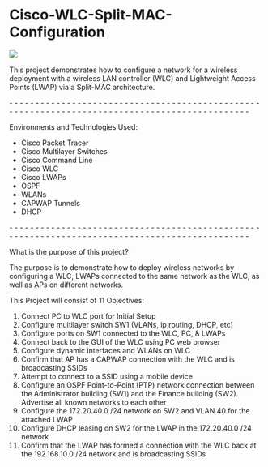 # Cisco-WLC-Split-MAC-Configuration
<img src="https://i.imgur.com/BWoLnB2.png"/>

This project demonstrates how to configure a network for a wireless deployment with a wireless LAN controller (WLC) and Lightweight Access Points (LWAP) via a Split-MAC architecture. 

<p>- - - - - - - - - - - - - - - - - - - - - - - - - - - - - - - - - - - - - - - - - - - - - - - - - - - - - - - - - - - - - - - - - - - - - - - - - - - - - - - - - - - - - - - - - - - - - - </p>
<p>Environments and Technologies Used:

- Cisco Packet Tracer
- Cisco Multilayer Switches
- Cisco Command Line
- Cisco WLC
- Cisco LWAPs
- OSPF
- WLANs
- CAPWAP Tunnels
- DHCP</p>

<p>- - - - - - - - - - - - - - - - - - - - - - - - - - - - - - - - - - - - - - - - - - - - - - - - - - - - - - - - - - - - - - - - - - - - - - - - - - - - - - - - - - - - - - - - - - - - - - </p>
<p>What is the purpose of this project?
 
The purpose is to demonstrate how to deploy wireless networks by configuring a WLC, LWAPs connected to the same network as the WLC, as well as APs on different networks.
 </p>

<p>This Project will consist of 11 Objectives:
   
1. Connect PC to WLC port for Initial Setup
2. Configure multilayer switch SW1 (VLANs, ip routing, DHCP, etc)
3. Configure ports on SW1 connected to the WLC, PC, & LWAPs
4. Connect back to the GUI of the WLC using PC web browser
5. Configure dynamic interfaces and WLANs on WLC 
6. Confirm that AP has a CAPWAP connection with the WLC and is broadcasting SSIDs 
7. Attempt to connect to a SSID using a mobile device
8. Configure an OSPF Point-to-Point (PTP) network connection between the Administrator building (SW1) and the Finance building (SW2). Advertise all known networks to each other
9. Configure the 172.20.40.0 /24 network on SW2 and VLAN 40 for the attached LWAP
10. Configure DHCP leasing on SW2 for the LWAP in the 172.20.40.0 /24 network
11. Confirm that the LWAP has formed a connection with the WLC back at the 192.168.10.0 /24 network and is broadcasting SSIDs
</p>
